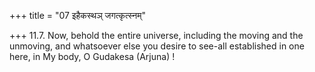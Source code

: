 +++
title = "07 इहैकस्थञ् जगत्कृत्स्नम्"

+++
11.7. Now, behold the entire universe, including the moving and the
unmoving, and whatsoever else you desire to see-all established in one
here, in My body, O Gudakesa (Arjuna) !
